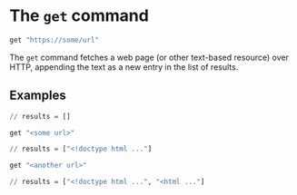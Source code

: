 # The `get` command

```haskell
get "https://some/url"
```

The `get` command fetches a web page (or other text-based resource) over HTTP, appending the
text as a new entry in the list of results.

## Examples

```haskell
// results = []

get "<some url>"

// results = ["<!doctype html ..."]

get "<another url>"

// results = ["<!doctype html ...", "<html ..."]
```
